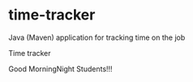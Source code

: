 # time-tracker
Java (Maven) application for tracking time on the job

Time tracker

Good MorningNight Students!!!

